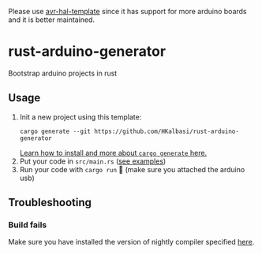 Please use [avr-hal-template](https://github.com/Rahix/avr-hal-template) since it has support for more arduino boards and
it is better maintained.

# rust-arduino-generator
Bootstrap arduino projects in rust

## Usage
1. Init a new project using this template:
   ```
   cargo generate --git https://github.com/HKalbasi/rust-arduino-generator
   ```
   [Learn how to install and more about `cargo generate` here.](https://github.com/ashleygwilliams/cargo-generate)
2. Put your code in `src/main.rs` ([see examples](https://github.com/Rahix/avr-hal/blob/master/boards/arduino-uno/examples))
3. Run your code with `cargo run` 🎉 (make sure you attached the arduino usb)

## Troubleshooting

### Build fails
Make sure you have installed the version of nightly compiler specified [here](https://github.com/Rahix/avr-hal).
